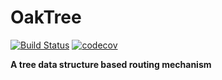 # OakTree
[![Build Status](https://travis-ci.org/MatthijsBreijer/OakTree.svg?branch=master)](https://travis-ci.org/MatthijsBreijer/WayFinder) 
[![codecov](https://codecov.io/gh/matthijsbreijer/oaktree/branch/master/graph/badge.svg)](https://codecov.io/gh/MatthijsBreijer/WayFinder)

**A tree data structure based routing mechanism**

